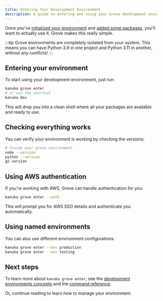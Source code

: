 ```yaml
---
title: Entering Your Development Environment
description: A guide to entering and using your Grove development environment.
---
```


Once you've [initialized your environment](/grove-guides/environment-init) and [added some packages](/grove-guides/adding-packages), you'll want to actually use it. Grove makes this really simple.

:::tip
Grove environments are completely isolated from your system. This means you can have Python 3.9 in one project and Python 3.11 in another, without any conflicts!
:::

## Entering your environment

To start using your development environment, just run:

```bash
kanuka grove enter
# or use the shortcut
kanuka dev
```

This will drop you into a clean shell where all your packages are available and ready to use.

## Checking everything works

You can verify your environment is working by checking the versions:

```bash
# Inside your grove environment
node --version
python --version
go version
```

## Using AWS authentication

If you're working with AWS, Grove can handle authentication for you:

```bash
kanuka grove enter --auth
```

This will prompt you for AWS SSO details and authenticate you automatically.

## Using named environments

You can also use different environment configurations:

```bash
kanuka grove enter --env production
kanuka grove enter --env testing
```

## Next steps

To learn more about `kanuka grove enter`, see the [development environments concepts](/concepts/grove-environments) and the [command reference](/reference/references).

Or, continue reading to learn how to manage your environment.